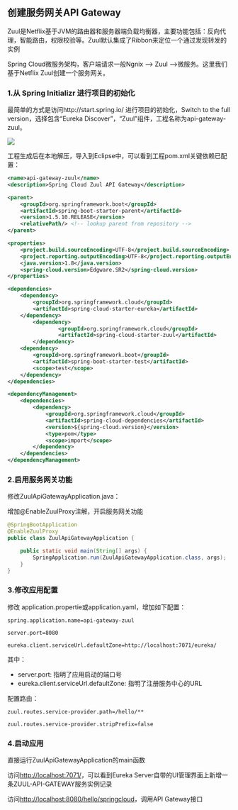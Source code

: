 ## 创建服务网关API Gateway

Zuul是Netflix基于JVM的路由器和服务器端负载均衡器，主要功能包括：反向代理，智能路由，权限校验等。Zuul默认集成了Ribbon来定位一个通过发现转发的实例

Spring Cloud微服务架构，客户端请求一般Ngnix --> Zuul -->微服务。这里我们基于Netflix Zuul创建一个服务网关。

### 1.从 Spring Initializr 进行项目的初始化

最简单的方式是访问http://start.spring.io/ 进行项目的初始化，Switch to the full version，选择包含“Eureka Discover”，“Zuul”组件，工程名称为api-gateway-zuul。

![](https://github.com/cse-sample/springcloud-2-cse/blob/master/springcloud-sample/images/Initializr_zuul_apigate.png)

工程生成后在本地解压，导入到Eclipse中，可以看到工程pom.xml关键依赖已配置：

```xml
<name>api-gateway-zuul</name>
<description>Spring Cloud Zuul API Gateway</description>

<parent>
	<groupId>org.springframework.boot</groupId>
	<artifactId>spring-boot-starter-parent</artifactId>
	<version>1.5.10.RELEASE</version>
	<relativePath/> <!-- lookup parent from repository -->
</parent>

<properties>
	<project.build.sourceEncoding>UTF-8</project.build.sourceEncoding>
	<project.reporting.outputEncoding>UTF-8</project.reporting.outputEncoding>
	<java.version>1.8</java.version>
	<spring-cloud.version>Edgware.SR2</spring-cloud.version>
</properties>

<dependencies>
	<dependency>
		<groupId>org.springframework.cloud</groupId>
		<artifactId>spring-cloud-starter-eureka</artifactId>
	</dependency>
        <dependency>
                <groupId>org.springframework.cloud</groupId>
                <artifactId>spring-cloud-starter-zuul</artifactId>
        </dependency>
	<dependency>
		<groupId>org.springframework.boot</groupId>
		<artifactId>spring-boot-starter-test</artifactId>
		<scope>test</scope>
	</dependency>
</dependencies>

<dependencyManagement>
	<dependencies>
		<dependency>
			<groupId>org.springframework.cloud</groupId>
			<artifactId>spring-cloud-dependencies</artifactId>
			<version>${spring-cloud.version}</version>
			<type>pom</type>
			<scope>import</scope>
		</dependency>
	</dependencies>
</dependencyManagement>
```

### 2.启用服务网关功能

修改ZuulApiGatewayApplication.java：

增加@EnableZuulProxy注解，开启服务网关功能

```Java
@SpringBootApplication
@EnableZuulProxy
public class ZuulApiGatewayApplication {

	public static void main(String[] args) {
		SpringApplication.run(ZuulApiGatewayApplication.class, args);
	}
}
```

### 3.修改应用配置
修改 application.propertie或application.yaml，增加如下配置：

```
spring.application.name=api-gateway-zuul

server.port=8080

eureka.client.serviceUrl.defaultZone=http://localhost:7071/eureka/
```
其中：

* server.port: 指明了应用启动的端口号
* eureka.client.serviceUrl.defaultZone: 指明了注册服务中心的URL

配置路由：
```
zuul.routes.service-provider.path=/hello/**

zuul.routes.service-provider.stripPrefix=false
```

### 4.启动应用
直接运行ZuulApiGatewayApplication的main函数

访问[http://localhost:7071/](http://localhost:7071/)，可以看到Eureka Server自带的UI管理界面上新增一条ZUUL-API-GATEWAY服务实例记录

访问[http://localhost:8080/hello/springcloud](http://localhost:8080/hello/springcloud)，调用API Gateway接口
